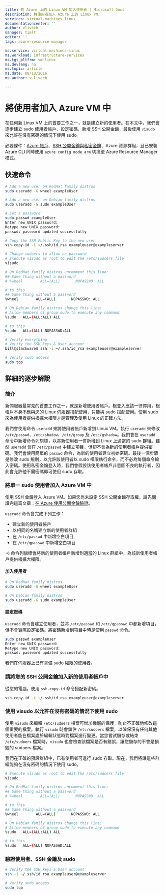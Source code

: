 ```yaml
---
title: 對 Azure 上的 Linux VM 加入使用者 | Microsoft Docs
description: 將使用者加入 Azure 上的 Linux VM。
services: virtual-machines-linux
documentationcenter: ''
author: vlivech
manager: timlt
editor: ''
tags: azure-resource-manager

ms.service: virtual-machines-linux
ms.workload: infrastructure-services
ms.tgt_pltfrm: vm-linux
ms.devlang: na
ms.topic: article
ms.date: 08/18/2016
ms.author: v-livech

---
```

# 將使用者加入 Azure VM 中
在任何新 Linux VM 上的首要工作之一，就是建立新的使用者。在本文中，我們會逐步建立 sudo 使用者帳戶、設定密碼、新增 SSH 公開金鑰，最後使用 `visudo` 來允許在沒有密碼的情況下使用 sudo。

必要條件︰[Azure 帳戶](https://azure.microsoft.com/pricing/free-trial/)、[SSH 公開金鑰與私密金鑰](virtual-machines-linux-mac-create-ssh-keys.md)、Azure 資源群組，且已安裝 Azure CLI 同時使用 `azure config mode arm` 切換至 Azure Resource Manager 模式。

## 快速命令
```bash
# Add a new user on RedHat family distros
sudo useradd -G wheel exampleUser

# Add a new user on Debian family distros
sudo useradd -G sudo exampleUser

# Set a password
sudo passwd exampleUser
Enter new UNIX password:
Retype new UNIX password:
passwd: password updated successfully

# Copy the SSH Public Key to the new user
ssh-copy-id -i ~/.ssh/id_rsa exampleuser@exampleserver

# Change sudoers to allow no password
# Execute visudo as root to edit the /etc/sudoers file
visudo

# On RedHat family distros uncomment this line:
## Same thing without a password
# %wheel        ALL=(ALL)       NOPASSWD: ALL

# to this
## Same thing without a password
%wheel        ALL=(ALL)       NOPASSWD: ALL

# On Debian family distros change this line:
# Allow members of group sudo to execute any command
%sudo   ALL=(ALL:ALL) ALL

# to this
%sudo   ALL=(ALL) NOPASSWD:ALL

# Verify everything
# Verify the SSH keys & User account
bill@slackware$ ssh -i ~/.ssh/id_rsa exampleuser@exampleserver

# Verify sudo access
sudo top
```

## 詳細的逐步解說
### 簡介
新伺服器最常見的首要工作之一，就是新增使用者帳戶。根登入應該一律停用，根帳戶本身不應與您的 Linux 伺服器搭配使用，只能與 sudo 搭配使用。使用 sudo 來為使用者提供根擴大權限才是管理及使用 Linux 的正確方法。

我們會使用命令 `useradd` 來將使用者帳戶新增到 Linux VM。執行 `useradd` 來修改 `/etc/passwd`、`/etc/shadow`、`/etc/group` 及 `/etc/gshadow`。我們會在 `useradd` 命令中新增命令列旗標，以將新使用者一併新增到 Linux 上適當的 sudo 群組。雖然 `useradd` 會在 `/etc/passwd` 中建立項目，但卻不會為新的使用者帳戶提供密碼。我們會使用簡單的 `passwd` 命令，為新的使用者建立初始密碼。最後一個步驟是修改 sudo 規則，以允許該使用者以 sudo 權限執行命令，而不必為每個命令輸入密碼。使用私密金鑰登入時，我們會假設該使用者帳戶非意圖不良的執行者，因此會允許他不需密碼即可使用 sudo 存取。

### 將單一 sudo 使用者加入 Azure VM 中
使用 SSH 金鑰登入 Azure VM。如果您尚未設定 SSH 公開金鑰存取權，請先閱讀完這篇文章：[在 Azure 使用公開金鑰驗證](http://link.to/article)。

`useradd` 命令會完成下列工作：

* 建立新的使用者帳戶
* 以相同的名稱建立新的使用者群組
* 在 `/etc/passwd` 中新增空白項目
* 在 `/etc/gpasswd` 中新增空白項目

`-G` 命令列旗標會將新的使用者帳戶新增到適當的 Linux 群組中，為該新使用者帳戶提供根擴大權限。

#### 加入使用者
```bash
# On RedHat family distros
sudo useradd -G wheel exampleUser

# On Debian family distros
sudo useradd -G sudo exampleUser
```

#### 設定密碼
`useradd` 命令會建立使用者，並將 `/etc/passwd` 和 `/etc/gpasswd` 中都新增項目，但不會實際設定密碼。將密碼新增到項目中時是使用 `passwd` 命令。

```bash
sudo passwd exampleUser
Enter new UNIX password:
Retype new UNIX password:
passwd: password updated successfully
```

我們在伺服器上已有具備 sudo 權限的使用者。

### 請將您的 SSH 公開金鑰加入新的使用者帳戶中
從您的電腦，使用 `ssh-copy-id` 命令搭配新密碼。

```bash
ssh-copy-id -i ~/.ssh/id_rsa exampleuser@exampleserver
```

### 使用 visudo 以允許在沒有密碼的情況下使用 sudo
使用 `visudo` 來編輯 `/etc/sudoers` 檔案可增加幾層的保護，防止不正確地修改這個重要的檔案。執行 `visudo` 時會鎖住 `/etc/sudoers` 檔案，以確保沒有任何其他使用者能在檔案處於編輯狀態時對檔案進行變更。當您嘗試儲存或結束 `/etc/sudoers` 檔案時，`visudo` 也會檢查該檔案是否有錯誤，讓您儲存的不會是損毀的 sudoers 檔案。

我們在正確的預設群組中，已有使用者可進行 sudo 存取。現在，我們將讓這些群組能夠在沒有密碼的情況下使用 sudo。

```bash
# Execute visudo as root to edit the /etc/sudoers file
visudo

# On RedHat family distros uncomment this line:
## Same thing without a password
# %wheel        ALL=(ALL)       NOPASSWD: ALL

# to this
## Same thing without a password
%wheel        ALL=(ALL)       NOPASSWD: ALL

# On Debian family distros change this line:
# Allow members of group sudo to execute any command
%sudo   ALL=(ALL:ALL) ALL

# to this
%sudo   ALL=(ALL) NOPASSWD:ALL
```

### 驗證使用者、SSH 金鑰及 sudo
```bash
# Verify the SSH keys & User account
ssh -i ~/.ssh/id_rsa exampleuser@exampleserver

# Verify sudo access
sudo top
```

<!---HONumber=AcomDC_0824_2016-->